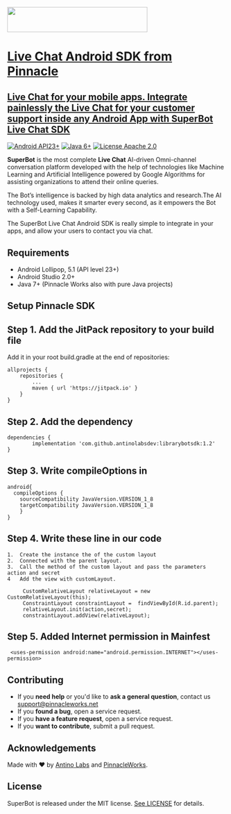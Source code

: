 <p align="left">
<a href="https://pinnacle.works">
  <img src="https://pinnacle.works/site/wp-content/uploads/revslider/home-w/superbots-1.png" alt="" data-ww="['500px','500px','406px','406px']" data-hh="['90px','90px','73px','73px']" width="500" height="90" data-no-retina="" style="width: 322.984px; height: 58.1371px; transition: none 0s ease 0s; text-align: inherit; line-height: 0px; border-width: 0px; margin: 0px; padding: 0px; letter-spacing: 0px; font-weight: 400; font-size: 8px;">
</p>
<h1>Live Chat Android SDK from Pinnacle</h1>
<h2>  Live Chat for your mobile apps. Integrate painlessly the Live Chat for your customer support inside any Android App with  <a href="https://pinnacle.works/solutions/superbot/">SuperBot Live Chat SDK</a> </h2>

  [![Android API23+](https://img.shields.io/badge/Android-API_23+-green.svg)]()
  [![Java 6+](https://img.shields.io/badge/Java-6+-red.svg)]()
  [![License Apache 2.0](https://img.shields.io/badge/license-Apache%20License%202.0-red.svg)]()

**SuperBot** is the most complete <strong>Live Chat</strong> AI-driven Omni-channel conversation platform developed with the help of technologies like Machine Learning and Artificial Intelligence powered by Google Algorithms for assisting organizations to attend their online queries. 

The Bot’s intelligence is backed by high data analytics and research.The AI technology used, makes it smarter every second, as it empowers the Bot with a Self-Learning Capability. 

The SuperBot Live Chat Android SDK is really simple to integrate in your apps, and allow your users to contact you via chat.

## Requirements

- Android Lollipop, 5.1 (API level 23+)
- Android Studio 2.0+
- Java 7+
(Pinnacle Works also with pure Java projects)
## Setup Pinnacle SDK

## Step 1. Add the JitPack repository to your build file
Add it in your root build.gradle at the end of repositories:

	allprojects {
		repositories {
			...
			maven { url 'https://jitpack.io' }
		}
	}

## Step 2. Add the dependency

	dependencies {
	        implementation 'com.github.antinolabsdev:librarybotsdk:1.2'
	}
  
## Step 3. Write compileOptions in

	android{
	  compileOptions {
		sourceCompatibility JavaVersion.VERSION_1_8
		targetCompatibility JavaVersion.VERSION_1_8
	    }
	}
	
## Step 4. Write these line in our code 
	
	1.  Create the instance the of the custom layout
	2.  Connected with the parent layout.
	3.  Call the method of the custom layout and pass the parameters action and secret
	4   Add the view with customLayout.
	
	     CustomRelativeLayout relativeLayout = new CustomRelativeLayout(this);
	     ConstraintLayout constraintLayout =  findViewById(R.id.parent);
	     relativeLayout.init(action,secret);
	     constraintLayout.addView(relativeLayout);

## Step 5. Added Internet permission in Mainfest

	 <uses-permission android:name="android.permission.INTERNET"></uses-permission>
	 
## Contributing

- If you **need help** or you'd like to **ask a general question**, contact us support@pinnacleworks.net
- If you **found a bug**, open a service request.
- If you **have a feature request**, open a service request.
- If you **want to contribute**, submit a pull request.

## Acknowledgements

Made with ❤️ by [Antino Labs](https://www.antino.io/) and [PinnacleWorks](https://pinnacle.works/).

## License
SuperBot is released under the MIT license. [See LICENSE](https://github.com/antinolabsdev/SuperBotSDK-Android/blob/master/LICENSE) for details.

